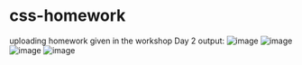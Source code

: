 # css-homework
uploading homework given in the workshop 
Day 2 output:
![image](https://github.com/sanketnagare/css-homework/assets/47942129/ff046e69-848f-438b-82fb-9d6789630f6c)
![image](https://github.com/sanketnagare/css-homework/assets/47942129/058a57d7-a78b-4eea-bc40-15e7c7b56ad8)
![image](https://github.com/sanketnagare/css-homework/assets/47942129/57ad04bb-ebcb-4597-a4bb-b457a32a73b5)
![image](https://github.com/sanketnagare/css-homework/assets/47942129/dd30807f-e17b-48ac-9638-cff08bea001d)






